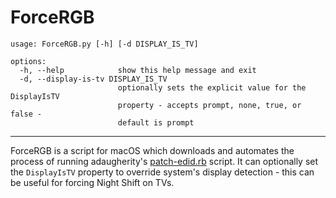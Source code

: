 # ForceRGB
```
usage: ForceRGB.py [-h] [-d DISPLAY_IS_TV]

options:
  -h, --help            show this help message and exit
  -d, --display-is-tv DISPLAY_IS_TV
                        optionally sets the explicit value for the DisplayIsTV
                        property - accepts prompt, none, true, or false -
                        default is prompt
```

***

ForceRGB is a script for macOS which downloads and automates the process of running adaugherity's [patch-edid.rb](https://gist.github.com/adaugherity/7435890) script.  It can optionally set the `DisplayIsTV` property to override system's display detection - this can be useful for forcing Night Shift on TVs.

